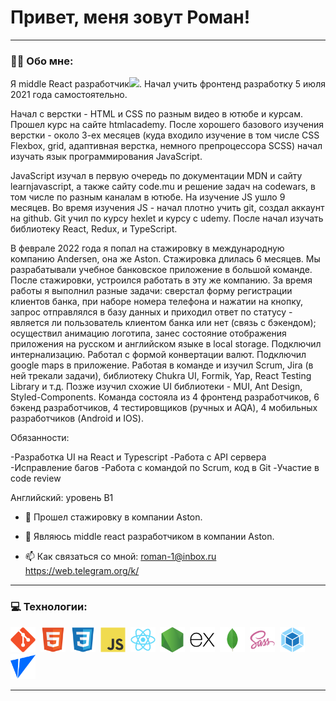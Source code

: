 # Привет, меня зовут Роман!

---

### :man_technologist: Обо мне:

Я middle React разработчик<img src="https://media.giphy.com/media/WUlplcMpOCEmTGBtBW/giphy.gif" width="30px">. 
Начал учить фронтенд разработку 5 июля 2021 года самостоятельно.

Начал с верстки - HTML и CSS по разным видео в ютюбе и курсам. Прошел курс на сайте htmlacademy. После хорошего базового изучения верстки - около 3-ех месяцев (куда входило изучение в том числе CSS Flexbox, grid, адаптивная верстка, немного препроцессора SCSS) начал изучать язык программирования JavaScript.

JavaScript изучал в первую очередь по документации MDN и сайту learnjavascript, а также сайту code.mu и решение задач на codewars, в том числе по разным каналам в ютюбе. На изучение JS ушло 9 месяцев.
Во время изучения JS - начал плотно учить git, создал аккаунт на github. Git учил по курсу hexlet и курсу с udemy. После начал изучать библиотеку React, Redux, и TypeScript.

В феврале 2022 года я попал на стажировку в международную компанию Andersen, она же Aston. Стажировка длилась 6 месяцев. Мы разрабатывали учебное банковское приложение в большой команде. После стажировки, устроился работать в эту же компанию. За время работы я выполнил разные задачи: сверстал форму регистрации клиентов банка, при наборе номера телефона и нажатии на кнопку, запрос отправлялся в базу данных и приходил ответ по статусу - является ли пользователь клиентом банка или нет (связь с бэкендом); осуществил анимацию логотипа, занес состояние отображения приложения на русском и английском языке в local storage. Подключил интернализацию. Работал с формой конвертации валют. Подключил google maps в приложение. Работая в команде и изучил Scrum, Jira (в ней трекали задачи), библиотеку Chukra UI, Formik, Yap, React Testing Library и т.д. Позже изучил схожие UI библиотеки - MUI, Ant Design, Styled-Components. Команда состояла из 4 фронтенд разработчиков, 6 бэкенд разработчиков, 4 тестировщиков (ручных и AQA), 4 мобильных разработчиков (Android и IOS).

Обязанности:

-Разработка UI на React и Typescript
-Работа с API сервера
-Исправление багов
-Работа с командой по Scrum, код в Git
-Участие в code review

Английский: уровень B1

- :telescope: Прошел стажировку в компании Aston.

- :seedling: Являюсь middle react разработчиком в компании Aston.

- :mailbox: Как связаться со мной: roman-1@inbox.ru  https://web.telegram.org/k/

---

### 💻 Технологии:

<div>
  <img src="https://github.com/devicons/devicon/blob/master/icons/git/git-original.svg" title="git" alt="git" width="40" height="40"/>&nbsp
  <img src="https://github.com/devicons/devicon/blob/master/icons/html5/html5-original.svg" title="html5" alt="html5" width="40" height="40"/>&nbsp
  <img src="https://github.com/devicons/devicon/blob/master/icons/css3/css3-original.svg" title="css" alt="css" width="40" height="40"/>&nbsp
  <img src="https://github.com/devicons/devicon/blob/master/icons/javascript/javascript-original.svg" title="javascript" alt="javascript" width="40" height="40"/>&nbsp
  <img src="https://github.com/devicons/devicon/blob/master/icons/react/react-original.svg" title="reactjs" alt="reactjs" width="40" height="40"/>&nbsp
  <img src="https://github.com/devicons/devicon/blob/master/icons/nodejs/nodejs-original.svg" title="nodejs" alt="nodejs" width="40" height="40"/>&nbsp
  <img src="https://github.com/devicons/devicon/blob/master/icons/express/express-original.svg" title="express" alt="express" width="40" height="40"/>&nbsp
  <img src="https://github.com/devicons/devicon/blob/master/icons/mongodb/mongodb-original.svg" title="mongodb" alt="mongodb" width="40" height="40"/>&nbsp
  <img src="https://github.com/devicons/devicon/blob/master/icons/sass/sass-original.svg" title="sass/scss" alt="sass/scss" width="40" height="40"/>&nbsp;
  <img src="https://github.com/devicons/devicon/blob/master/icons/webpack/webpack-original.svg" title="webpack" alt="webpack" width="40" height="40"/>&nbsp;
  <img src="https://github.com/devicons/devicon/blob/master/icons/vite/vite-original.svg" title="vite" alt="vite" width="40" height="40"/>&nbsp;
  <!-- <img src="https://github.com/devicons/devicon/blob/master/icons/redux/redux-original.svg" title="redux" alt="redux" width="40" height="40"/>&nbsp; -->
</div>

---


